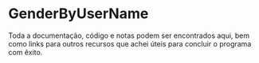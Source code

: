 # GenderByUserName

Toda a documentação, código e notas podem ser encontrados aqui, bem como links para outros recursos que achei úteis para concluir o programa com êxito.
